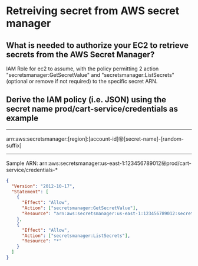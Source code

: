 # Retreiving secret from AWS secret manager

## What is needed to authorize your EC2 to retrieve secrets from the AWS Secret Manager?

IAM Role for ec2 to assume, with the policy permitting 2 action "secretsmanager:GetSecretValue" and "secretsmanager:ListSecrets" (optional or remove if not required) to the specific secret ARN.

## Derive the IAM policy (i.e. JSON) using the secret name prod/cart-service/credentials as example

---

arn:aws:secretsmanager:[region]:[account-id]:secret:[secret-name]-[random-suffix]

---

Sample ARN: arn:aws:secretsmanager:us-east-1:123456789012:secret:prod/cart-service/credentials-\*

```json
{
  "Version": "2012-10-17",
  "Statement": [
    {
      "Effect": "Allow",
      "Action": ["secretsmanager:GetSecretValue"],
      "Resource": "arn:aws:secretsmanager:us-east-1:123456789012:secret:prod/cart-service/credentials-*"
    },
    {
      "Effect": "Allow",
      "Action": ["secretsmanager:ListSecrets"],
      "Resource": "*"
    }
  ]
}
```
